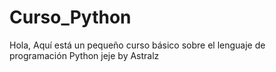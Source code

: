 # Curso_Python
Hola, Aquí está un pequeño curso básico sobre el lenguaje de programación Python jeje by Astralz

